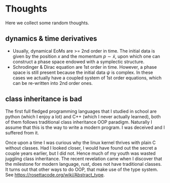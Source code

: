# Thoughts

Here we collect some random thoughts.

## dynamics & time derivatives

- Usually, dynamical EoMs are >= 2nd order in time. The initial data is given by the position $x$ and the momentum $p\sim\dot{x}$, upon which one can construct a phase space endowed with a symplectic structure.
- Schrodinger & Dirac equation are 1st order in time. However, a phase space is still present because the initial data $\psi$ is complex. In these cases we actually have a coupled system of 1st order equations, which can be re-written into 2nd order ones.

## class inheritance is bad

The first full fledged programming languages that I studied in school are python (which I enjoy a lot) and C++ (which I never actually learned), both of them follows traditional class inheritance OOP paradigm. Naturally I assume that this is the way to write a modern program. I was deceived and I suffered from it.

Once upon a time I was curious why the linux kernel thrives with plain C without classes. Had I looked closer, I would have found out the secret a couple years earlier, but I did not. Hence much of my youth was wasted juggling class inheritance. The recent revelation came when I discover that the milestone for modern language, rust, does not have traditional classes. It turns out that other ways to do OOP, that make use of the type system. See https://rosettacode.org/wiki/Abstract_type.
